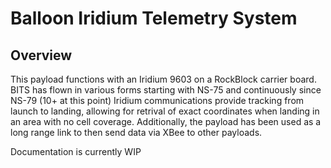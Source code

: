 # Balloon Iridium Telemetry System
## Overview
This payload functions with an Iridium 9603 on a RockBlock carrier board. BITS has flown in various forms starting with NS-75 and continuously since NS-79 (10+ at this point) Iridium communications provide tracking from launch to landing, allowing for retrival of exact coordinates when landing in an area with no cell coverage. Additionally, the payload has been used as a long range link to then send data via XBee to other payloads.

Documentation is currently WIP
